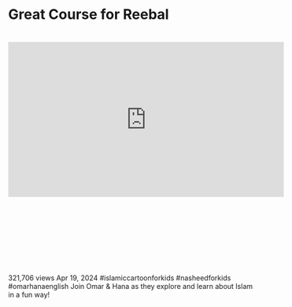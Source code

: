 <h1> Great Course for Reebal <h1>

<iframe width="560" height="315" src="https://www.youtube.com/embed/AQiX-HvjC5o?si=XKuCG2H4NLUh8DIU" title="YouTube video player" frameborder="0" allow="accelerometer; autoplay; clipboard-write; encrypted-media; gyroscope; picture-in-picture; web-share" referrerpolicy="strict-origin-when-cross-origin" allowfullscreen></iframe>
<br>
<br><br><br><br>
<h4></h4>321,706 views  Apr 19, 2024  #islamiccartoonforkids #nasheedforkids #omarhanaenglish
 Join Omar & Hana as they explore and learn about Islam in a fun way!

</h4>
 
